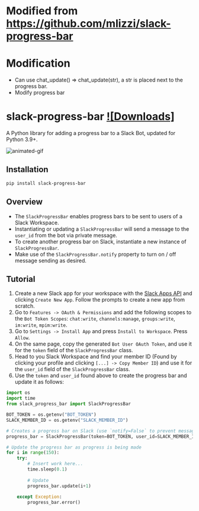 # Modified from https://github.com/mlizzi/slack-progress-bar

# Modification
- Can use chat_update() => chat_update(str), a str is placed next to the progress bar.
- Modify progress bar

# slack-progress-bar [![Downloads]](https://pepy.tech/project/slack-progress-bar-kjh)
A Python library for adding a progress bar to a Slack Bot, updated for Python 3.9+.

![animated-gif](https://imgur.com/WkC70eR.gif)

## Installation
```bash
pip install slack-progress-bar
```

## Overview
- The `SlackProgressBar` enables progress bars to be sent to users of a Slack Workspace. 
- Instantiating or updating a `SlackProgressBar` will send a message to the `user_id` from the bot 
via private message.
- To create another progress bar on Slack, instantiate a new instance of `SlackProgressBar`.
- Make use of the `SlackProgressBar.notify` property to turn on / off message sending as desired.


## Tutorial
1. Create a new Slack app for your workspace with the [Slack Apps API](https://api.slack.com/apps) and clicking `Create New App`. Follow the prompts to create a new app from scratch.
2. Go to `Features -> OAuth & Permissions` and add the following scopes to the `Bot Token Scopes`:  `chat:write`, `channels:manage`, `groups:write`, `im:write`, `mpim:write`.
3. Go to `Settings -> Install App` and press `Install to Workspace`. Press `Allow`.
4. On the same page, copy the generated `Bot User OAuth Token`, and use it for the `token` field of the `SlackProgressBar` class.
5. Head to you Slack Workspace and find your member ID (Found by clicking your profile and clicking `[...] -> Copy Member ID`) and use it for the `user_id` field of the `SlackProgressBar` class.
6. Use the `token` and `user_id` found above to create the progress bar and update it as follows:
```python
import os
import time
from slack_progress_bar import SlackProgressBar

BOT_TOKEN = os.getenv("BOT_TOKEN")
SLACK_MEMBER_ID = os.getenv("SLACK_MEMBER_ID")

# Creates a progress bar on Slack (use `notify=False` to prevent messages)
progress_bar = SlackProgressBar(token=BOT_TOKEN, user_id=SLACK_MEMBER_ID, total=150)

# Update the progress bar as progress is being made
for i in range(150):
    try:
        # Insert work here...
        time.sleep(0.1)
        
        # Update
        progress_bar.update(i+1)
        
    except Exception:
        progress_bar.error()
```